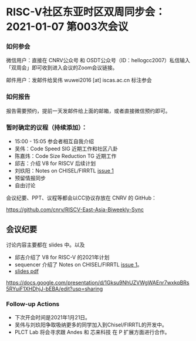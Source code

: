# RISC-V社区东亚时区双周同步会：2021-01-07 第003次会议

### 如何参会

微信用户：直接在 CNRV公众号 和 OSDT公众号（ID：hellogcc2007）私信输入「双周会」即可收到进入会议的Zoom会议链接。

邮件用户：发邮件给吴伟 wuwei2016 [at] iscas.ac.cn 标注参会

### 如何报告

报告需要预约，提前一天发邮件给上面的邮箱，或者直接微信预约即可。

### 暂时确定的议程（持续添加）：

- 15:00 - 15:05 参会者相互自我介绍
- 吴伟：Code Speed SIG 近期工作和社区八卦
- 陈嘉炜：Code Size Reduction TG 近期工作
- 邱吉：介绍 V8 for RISCV 后续计划
- 刘玖阳：Notes on CHISEL/FIRRTL [issue 1](https://github.com/cnrv/RISCV-East-Asia-Biweekly-Sync/issues/1)
- 预留情报同步
- 自由讨论

会议纪要、PPT、议程等都会以CC协议存放在 CNRV 的 GitHub：

https://github.com/cnrv/RISCV-East-Asia-Biweekly-Sync

## 会议纪要

讨论内容主要都在 slides 中。以及
- 邱吉介绍了 V8 for RISC-V 的2021年计划
- sequencer 介绍了 Notes on CHISEL/FIRRTL [issue 1](https://github.com/cnrv/RISCV-East-Asia-Biweekly-Sync/issues/1)。
- [slides pdf](2021-01-07.slides.pdf)

https://docs.google.com/presentation/d/1Gksu9NhUZVWgWAEnr7wxkqBRs5RYuiF1XHDhjJ-bEBA/edit?usp=sharing

### Follow-up Actions

- 下次开会时间是2021年1月21日。
- 吴伟与刘玖阳争取吸纳更多的同学加入到Chisel/FIRRTL的开发中。
- PLCT Lab 将会寻求跟 Andes 和 芯来科技 在 P 扩展方面进行合作。
